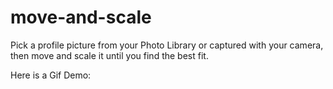 # move-and-scale

Pick a profile picture from your Photo Library or captured with your camera, then move and scale it until you find the best fit. 

Here is a Gif Demo:

